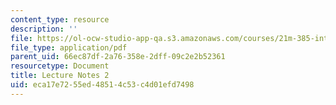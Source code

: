 ```yaml
---
content_type: resource
description: ''
file: https://ol-ocw-studio-app-qa.s3.amazonaws.com/courses/21m-385-interactive-music-systems-fall-2016/eca17e7255ed48514c53c4d01efd7498_MIT21M_385F16_L2.pdf
file_type: application/pdf
parent_uid: 66ec87df-2a76-358e-2dff-09c2e2b52361
resourcetype: Document
title: Lecture Notes 2
uid: eca17e72-55ed-4851-4c53-c4d01efd7498
---
```

